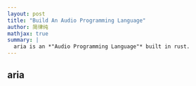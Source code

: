 ```yaml
---
layout: post
title: "Build An Audio Programming Language"
author: 简律纯
mathjax: true
summary: |
  aria is an *"Audio Programming Language"* built in rust.
---
```


## aria
